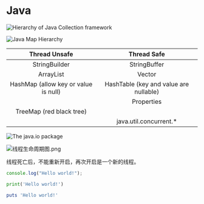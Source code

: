 # Java

![Hierarchy of Java Collection framework](@assets/img/java/collection-hierarchy.png)

![Java Map Hierarchy](@assets/img/java/map-hierarchy.png)

|            Thread Unsafe             |              Thread Safe               |
| :----------------------------------: | :------------------------------------: |
|            StringBuilder             |              StringBuffer              |
|              ArrayList               |                 Vector                 |
| HashMap (allow key or value is null) | HashTable (key and value are nullable) |
|                                      |               Properties               |
|       TreeMap (red black tree)       |                                        |
|                                      |        java.util.concurrent.\*         |

![The java.io package](@assets/img/java/io-stream-hierarchy.png)

![线程生命周期图.png](@assets/img/java/thread-states.png)

线程死亡后，不能重新开启，再次开启是一个新的线程。

```javascript [a]
console.log("Hello world!");
```

```python [a]
print('Hello world!')
```

```ruby [a]
puts 'Hello world!'
```
